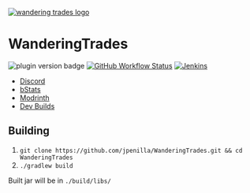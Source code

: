 [![wandering trades logo](https://i.imgur.com/Ph27d08.png)](https://modrinth.com/plugin/wanderingtrades)
# WanderingTrades
![plugin version badge](https://img.shields.io/github/v/release/jpenilla/WanderingTrades?color=blue&label=version)
[![GitHub Workflow Status](https://img.shields.io/github/actions/workflow/status/jpenilla/WanderingTrades/build.yml?branch=master&label=actions)](https://github.com/jpenilla/WanderingTrades/actions)
[![Jenkins](https://img.shields.io/jenkins/build?jobUrl=https%3A%2F%2Fjenkins.jpenilla.xyz%2Fjob%2FWanderingTrades%2F&label=Jenkins)](https://jenkins.jpenilla.xyz/job/WanderingTrades/)
* [Discord](https://discord.gg/g7CZdxt)
* [bStats](https://bstats.org/plugin/bukkit/WanderingTrades/7597)
* [Modrinth](https://modrinth.com/plugin/wanderingtrades)
* [Dev Builds](https://jenkins.jpenilla.xyz/job/WanderingTrades/)


## Building
1. `git clone https://github.com/jpenilla/WanderingTrades.git && cd WanderingTrades`
2. `./gradlew build`

Built jar will be in `./build/libs/`
